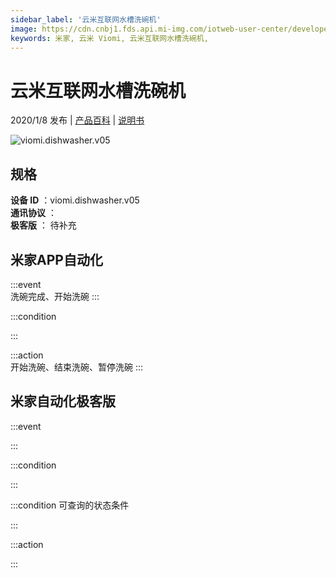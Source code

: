 ```yaml
---
sidebar_label: '云米互联网水槽洗碗机'
image: https://cdn.cnbj1.fds.api.mi-img.com/iotweb-user-center/developer_1678871035028XNtyZp2O.png?GalaxyAccessKeyId=AKVGLQWBOVIRQ3XLEW&Expires=9223372036854775807&Signature=krZ1pXGoy43w6x3d7RS8FfUkByA=
keywords: 米家, 云米 Viomi, 云米互联网水槽洗碗机, 
---
```

# 云米互联网水槽洗碗机

2020/1/8 发布 | [产品百科](https://home.mi.com/webapp/content/baike/product/index.html?model=viomi.dishwasher.v05/) | [说明书](https://home.mi.com/views/introduction.html?model=viomi.dishwasher.v05&region=cn)

![viomi.dishwasher.v05](https://cdn.cnbj1.fds.api.mi-img.com/iotweb-user-center/developer_1678871035028XNtyZp2O.png?GalaxyAccessKeyId=AKVGLQWBOVIRQ3XLEW&Expires=9223372036854775807&Signature=krZ1pXGoy43w6x3d7RS8FfUkByA=)

## 规格  
> 
**设备 ID** ：viomi.dishwasher.v05  
**通讯协议** ：  
**极客版**  ： 待补充 


## 米家APP自动化  

:::event  
洗碗完成、开始洗碗
:::

:::condition  

:::

:::action   
开始洗碗、结束洗碗、暂停洗碗
:::

## 米家自动化极客版  

:::event  

:::

:::condition  

:::

:::condition 可查询的状态条件  

:::

:::action  

:::

        
